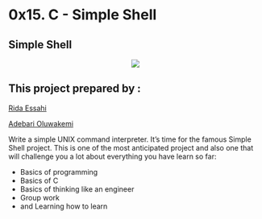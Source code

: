 # 0x15. C - Simple Shell 

## Simple Shell
<p align="center"><img src ="https://i.imgur.com/eT6YER8.jpg" /></p>

## This project prepared by :
[Rida Essahi](https://github.com/Rida003)

[Adebari Oluwakemi](https://github.com/Barry-Kemz)

Write a simple UNIX command interpreter.
It’s time for the famous Simple Shell project. This is one of the most anticipated project and also one that will challenge you a lot about everything you have learn so far:

* Basics of programming
* Basics of C
* Basics of thinking like an engineer
* Group work
* and Learning how to learn
